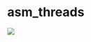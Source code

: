 # asm_threads
![]([https://github.com/jon/coolproject/raw/master/image/image.png](https://github.com/notrobot1/asm_threads/blob/main/img/index.gif?raw=true)https://github.com/notrobot1/asm_threads/blob/main/img/index.gif?raw=true)
